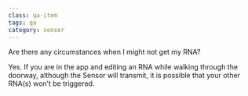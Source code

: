 ```yaml
---
class: qa-item
tags: qa
category: sensor
---
```


Are there any circumstances when I might not get my RNA?  

Yes.  If you are in the app and editing an RNA while walking through the doorway, although the Sensor will transmit, it is possible that your other RNA(s) won’t be triggered. 